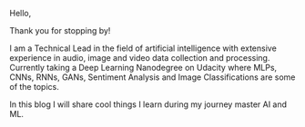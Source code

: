 Hello, 

Thank you for stopping by!

I am a Technical Lead in the field of artificial intelligence with extensive experience in audio, image and video data collection and processing. Currently taking a Deep Learning Nanodegree on Udacity where MLPs, CNNs, RNNs, GANs, Sentiment Analysis and Image Classifications are some of the topics.

In this blog I will share cool things I learn during my journey master AI and ML.
